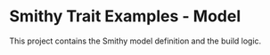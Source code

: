 # Smithy Trait Examples - Model

This project contains the Smithy model definition and the build logic.
